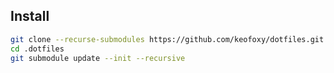 ## Install

```sh
git clone --recurse-submodules https://github.com/keofoxy/dotfiles.git
cd .dotfiles
git submodule update --init --recursive
```
